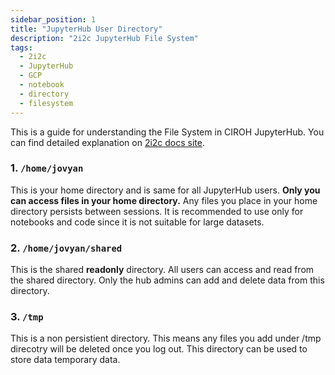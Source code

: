 ```yaml
---
sidebar_position: 1
title: "JupyterHub User Directory"
description: "2i2c JupyterHub File System"
tags:
  - 2i2c
  - JupyterHub
  - GCP
  - notebook
  - directory
  - filesystem
---
```


This is a guide for understanding the File System in CIROH JupyterHub. You can find detailed explanation on [2i2c docs site](https://docs.2i2c.org/user/topics/data/filesystem/).

### 1. `/home/jovyan`
This is your home directory and is same for all JupyterHub users. **Only you can access files in your home directory.** Any files you place in your home directory persists between sessions. It is recommended to use only for notebooks and code since it is not suitable for large datasets.

### 2. `/home/jovyan/shared`
This is the shared **readonly** directory. All users can access and read from the shared directory. Only the hub admins can add and delete data from this directory. 

### 3. `/tmp`
This is a non persistient directory. This means any files you add under /tmp direcotry will be deleted once you log out. This directory can be used to store data temporary data.

